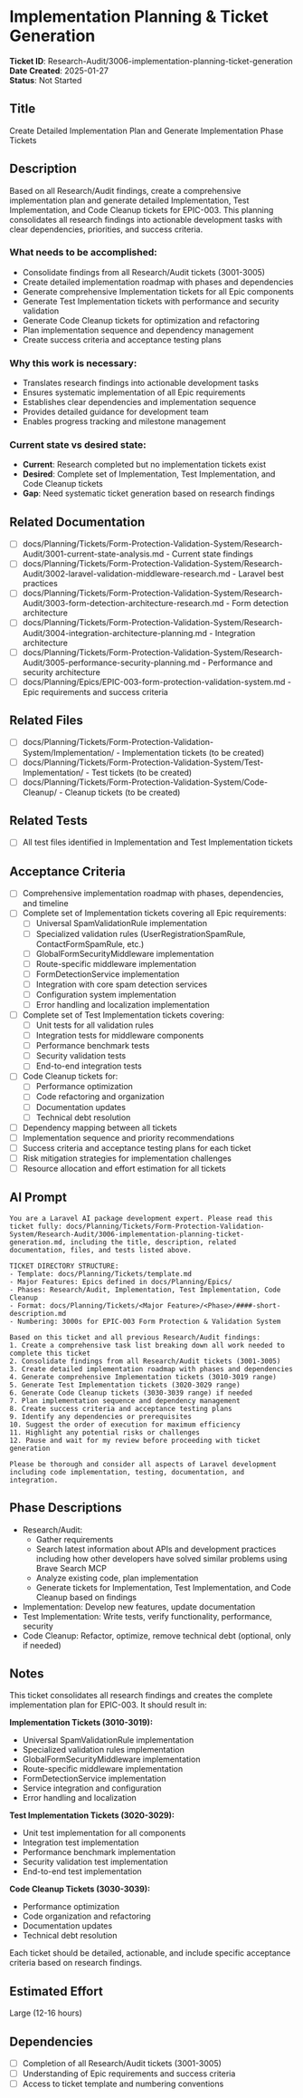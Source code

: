 # Implementation Planning & Ticket Generation

**Ticket ID**: Research-Audit/3006-implementation-planning-ticket-generation  
**Date Created**: 2025-01-27  
**Status**: Not Started

## Title
Create Detailed Implementation Plan and Generate Implementation Phase Tickets

## Description
Based on all Research/Audit findings, create a comprehensive implementation plan and generate detailed Implementation, Test Implementation, and Code Cleanup tickets for EPIC-003. This planning consolidates all research findings into actionable development tasks with clear dependencies, priorities, and success criteria.

### What needs to be accomplished:
- Consolidate findings from all Research/Audit tickets (3001-3005)
- Create detailed implementation roadmap with phases and dependencies
- Generate comprehensive Implementation tickets for all Epic components
- Generate Test Implementation tickets with performance and security validation
- Generate Code Cleanup tickets for optimization and refactoring
- Plan implementation sequence and dependency management
- Create success criteria and acceptance testing plans

### Why this work is necessary:
- Translates research findings into actionable development tasks
- Ensures systematic implementation of all Epic requirements
- Establishes clear dependencies and implementation sequence
- Provides detailed guidance for development team
- Enables progress tracking and milestone management

### Current state vs desired state:
- **Current**: Research completed but no implementation tickets exist
- **Desired**: Complete set of Implementation, Test Implementation, and Code Cleanup tickets
- **Gap**: Need systematic ticket generation based on research findings

## Related Documentation
- [ ] docs/Planning/Tickets/Form-Protection-Validation-System/Research-Audit/3001-current-state-analysis.md - Current state findings
- [ ] docs/Planning/Tickets/Form-Protection-Validation-System/Research-Audit/3002-laravel-validation-middleware-research.md - Laravel best practices
- [ ] docs/Planning/Tickets/Form-Protection-Validation-System/Research-Audit/3003-form-detection-architecture-research.md - Form detection architecture
- [ ] docs/Planning/Tickets/Form-Protection-Validation-System/Research-Audit/3004-integration-architecture-planning.md - Integration architecture
- [ ] docs/Planning/Tickets/Form-Protection-Validation-System/Research-Audit/3005-performance-security-planning.md - Performance and security architecture
- [ ] docs/Planning/Epics/EPIC-003-form-protection-validation-system.md - Epic requirements and success criteria

## Related Files
- [ ] docs/Planning/Tickets/Form-Protection-Validation-System/Implementation/ - Implementation tickets (to be created)
- [ ] docs/Planning/Tickets/Form-Protection-Validation-System/Test-Implementation/ - Test tickets (to be created)
- [ ] docs/Planning/Tickets/Form-Protection-Validation-System/Code-Cleanup/ - Cleanup tickets (to be created)

## Related Tests
- [ ] All test files identified in Implementation and Test Implementation tickets

## Acceptance Criteria
- [ ] Comprehensive implementation roadmap with phases, dependencies, and timeline
- [ ] Complete set of Implementation tickets covering all Epic requirements:
  - [ ] Universal SpamValidationRule implementation
  - [ ] Specialized validation rules (UserRegistrationSpamRule, ContactFormSpamRule, etc.)
  - [ ] GlobalFormSecurityMiddleware implementation
  - [ ] Route-specific middleware implementation
  - [ ] FormDetectionService implementation
  - [ ] Integration with core spam detection services
  - [ ] Configuration system implementation
  - [ ] Error handling and localization implementation
- [ ] Complete set of Test Implementation tickets covering:
  - [ ] Unit tests for all validation rules
  - [ ] Integration tests for middleware components
  - [ ] Performance benchmark tests
  - [ ] Security validation tests
  - [ ] End-to-end integration tests
- [ ] Code Cleanup tickets for:
  - [ ] Performance optimization
  - [ ] Code refactoring and organization
  - [ ] Documentation updates
  - [ ] Technical debt resolution
- [ ] Dependency mapping between all tickets
- [ ] Implementation sequence and priority recommendations
- [ ] Success criteria and acceptance testing plans for each ticket
- [ ] Risk mitigation strategies for implementation challenges
- [ ] Resource allocation and effort estimation for all tickets

## AI Prompt
```
You are a Laravel AI package development expert. Please read this ticket fully: docs/Planning/Tickets/Form-Protection-Validation-System/Research-Audit/3006-implementation-planning-ticket-generation.md, including the title, description, related documentation, files, and tests listed above.

TICKET DIRECTORY STRUCTURE:
- Template: docs/Planning/Tickets/template.md
- Major Features: Epics defined in docs/Planning/Epics/
- Phases: Research/Audit, Implementation, Test Implementation, Code Cleanup
- Format: docs/Planning/Tickets/<Major Feature>/<Phase>/####-short-description.md
- Numbering: 3000s for EPIC-003 Form Protection & Validation System

Based on this ticket and all previous Research/Audit findings:
1. Create a comprehensive task list breaking down all work needed to complete this ticket
2. Consolidate findings from all Research/Audit tickets (3001-3005)
3. Create detailed implementation roadmap with phases and dependencies
4. Generate comprehensive Implementation tickets (3010-3019 range)
5. Generate Test Implementation tickets (3020-3029 range)
6. Generate Code Cleanup tickets (3030-3039 range) if needed
7. Plan implementation sequence and dependency management
8. Create success criteria and acceptance testing plans
9. Identify any dependencies or prerequisites
10. Suggest the order of execution for maximum efficiency
11. Highlight any potential risks or challenges
12. Pause and wait for my review before proceeding with ticket generation

Please be thorough and consider all aspects of Laravel development including code implementation, testing, documentation, and integration.
```

## Phase Descriptions
- Research/Audit: 
  - Gather requirements
  - Search latest information about APIs and development practices including how other developers have solved similar problems using Brave Search MCP
  - Analyze existing code, plan implementation
  - Generate tickets for Implementation, Test Implementation, and Code Cleanup based on findings
- Implementation: Develop new features, update documentation
- Test Implementation: Write tests, verify functionality, performance, security
- Code Cleanup: Refactor, optimize, remove technical debt (optional, only if needed)

## Notes
This ticket consolidates all research findings and creates the complete implementation plan for EPIC-003. It should result in:

**Implementation Tickets (3010-3019):**
- Universal SpamValidationRule implementation
- Specialized validation rules implementation
- GlobalFormSecurityMiddleware implementation
- Route-specific middleware implementation
- FormDetectionService implementation
- Service integration and configuration
- Error handling and localization

**Test Implementation Tickets (3020-3029):**
- Unit test implementation for all components
- Integration test implementation
- Performance benchmark implementation
- Security validation test implementation
- End-to-end test implementation

**Code Cleanup Tickets (3030-3039):**
- Performance optimization
- Code organization and refactoring
- Documentation updates
- Technical debt resolution

Each ticket should be detailed, actionable, and include specific acceptance criteria based on research findings.

## Estimated Effort
Large (12-16 hours)

## Dependencies
- [ ] Completion of all Research/Audit tickets (3001-3005)
- [ ] Understanding of Epic requirements and success criteria
- [ ] Access to ticket template and numbering conventions
